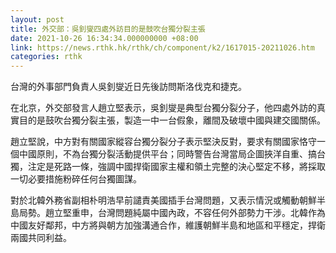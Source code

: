 ```yaml
---
layout: post
title: 外交部：吳釗燮四處外訪目的是鼓吹台獨分裂主張
date: 2021-10-26 16:34:34.000000000 +08:00
link: https://news.rthk.hk/rthk/ch/component/k2/1617015-20211026.htm
categories: rthk
---
```


台灣的外事部門負責人吳釗燮近日先後訪問斯洛伐克和捷克。

在北京，外交部發言人趙立堅表示，吳釗燮是典型台獨分裂分子，他四處外訪的真實目的是鼓吹台獨分裂主張，製造一中一台假象，離間及破壞中國與建交國關係。

趙立堅說，中方對有關國家縱容台獨分裂分子表示堅決反對，要求有關國家恪守一個中國原則，不為台獨分裂活動提供平台；同時警告台灣當局企圖挾洋自重、搞台獨，注定是死路一條，強調中國捍衛國家主權和領土完整的決心堅定不移，將採取一切必要措施粉碎任何台獨圖謀。

對於北韓外務省副相朴明浩早前譴責美國插手台灣問題，又表示情況或觸動朝鮮半島局勢。趙立堅重申，台灣問題純屬中國內政，不容任何外部勢力干涉。北韓作為中國友好鄰邦，中方將與朝方加強溝通合作，維護朝鮮半島和地區和平穩定，捍衛兩國共同利益。
